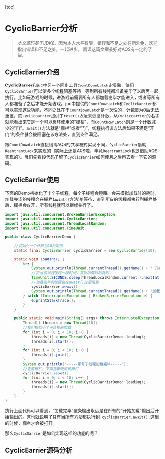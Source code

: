 [toc]

# CyclicBarrier分析

> *本文源码基于JDK8*。因为本人水平有限，错误和不足之处在所难免，欢迎指出错误和不足之处，一起进步。
> 阅读这篇文章最好对AQS有一定的了解。

## CyclicBarrier介绍

**CyclicBarrier**和juc中另一个同步工具```CountDownLatch```非常像，使用```CyclicBarrier```可以使多个线程阻塞等待，等到所有线程都准备完毕了以后再一起执行。比如玩游戏的时候，进游戏前需要所有人都加载完毕才能进入，或者等所有人都准备了之后才能开始游戏。juc中提供的```CountDownLatch```和```CyclicBarrier```都可以实现这些功能，不同之处在于```CountDownLatch```是一次性的，计数器为0后无法重置，而```CyclicBarrier```提供了```reset()```方法来恢复计数，从```CyclicBarrier```的名字就能看出来它是一个可以循环使用的“栅栏”，而```CountDownLatch```则是一个计数减少的“门”。```await()```方法就是“栅栏”或者“门”，线程执行该方法后如果不满足“开门”的条件就会被阻塞在该方法处，直到条件满足。

跟```CountDownLatch```直接借助AQS的共享模式实现不同，```CyclicBarrier```借助```ReentrantLock```来实现的（实际上还是AQS啦，毕竟```ReentrantLock```也是借助AQS实现的）。我们先看段代码了解了```CyclicBarrier```如何使用之后再去看一下它的源码。

## CyclicBarrier使用

下面的Demo初始化了十个子线程，每个子线程会睡眠一会来模拟加载时的耗时，加载完毕的线程会在栅栏(```awiat()```方法)处等待，直到所有的线程都执行到栅栏处后，栅栏会放开，所有线程就可以继续执行了。

```java
import java.util.concurrent.BrokenBarrierException;
import java.util.concurrent.CyclicBarrier;
import java.util.concurrent.ThreadLocalRandom;
import java.util.concurrent.TimeUnit;

public class CyclicBarrierDemo {

    //初始化一个计数为10的实例
    static final CyclicBarrier cyclicBarrier = new CyclicBarrier(10);

    static void loading() {
        try {
            System.out.println(Thread.currentThread().getName() + " 开始加载");
            //将当前线程挂起一段时间，模拟加载时的耗时
            TimeUnit.SECONDS.sleep(ThreadLocalRandom.current().nextInt(3));
            //加载完毕的线程会在await()这里阻塞
            cyclicBarrier.await();
            System.out.println(Thread.currentThread().getName() + "加载完毕");
        } catch (InterruptedException | BrokenBarrierException e) {
            e.printStackTrace();
        }
    }

    public static void main(String[] args) throws InterruptedException {
        Thread[] threads = new Thread[10];
        //我们模拟十个子线程来加载
        for (int i = 0; i < 10; i++) {
            threads[i] = new Thread(CyclicBarrierDemo::loading);
            threads[i].start();
        }
        for (int i = 0; i < 10; i++) {
            threads[i].join();
        }
        System.out.println("-----所有子线程加载完毕-----");
        //重置栅栏，下面接着使用该栅栏
        cyclicBarrier.reset();
        for (int i = 0; i < 10; i++) {
            threads[i] = new Thread(CyclicBarrierDemo::loading);
            threads[i].start();
        }
    }
}
```

执行上面代码可以看到，“加载完毕”这条输出永远是在所有的“开始加载”输出后开始输出的。这也就说明了只有当所有方法都执行到``` cyclicBarrier.await();```这里的时候，栅栏才会被打开。

那么```CyclicBarrier```是如何实现这样的功能的呢？

## CyclicBarrier源码分析


